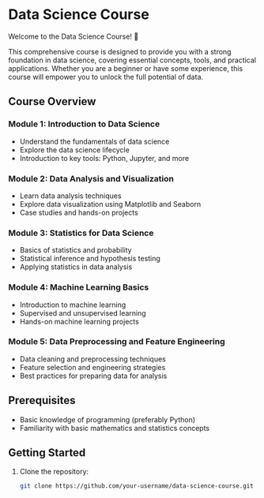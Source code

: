# Data Science Course

Welcome to the Data Science Course! 🚀

This comprehensive course is designed to provide you with a strong foundation in data science, covering essential concepts, tools, and practical applications. Whether you are a beginner or have some experience, this course will empower you to unlock the full potential of data.

## Course Overview

### Module 1: Introduction to Data Science
- Understand the fundamentals of data science
- Explore the data science lifecycle
- Introduction to key tools: Python, Jupyter, and more

### Module 2: Data Analysis and Visualization
- Learn data analysis techniques
- Explore data visualization using Matplotlib and Seaborn
- Case studies and hands-on projects

### Module 3: Statistics for Data Science
- Basics of statistics and probability
- Statistical inference and hypothesis testing
- Applying statistics in data analysis

### Module 4: Machine Learning Basics
- Introduction to machine learning
- Supervised and unsupervised learning
- Hands-on machine learning projects

### Module 5: Data Preprocessing and Feature Engineering
- Data cleaning and preprocessing techniques
- Feature selection and engineering strategies
- Best practices for preparing data for analysis


## Prerequisites

- Basic knowledge of programming (preferably Python)
- Familiarity with basic mathematics and statistics concepts

## Getting Started

1. Clone the repository:
   ```bash
   git clone https://github.com/your-username/data-science-course.git
